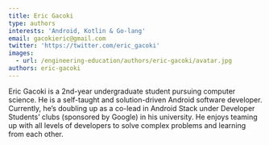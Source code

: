 ```yaml
---
title: Eric Gacoki
type: authors
interests: 'Android, Kotlin & Go-lang'
email: gacokieric@gmail.com
twitter: 'https://twitter.com/eric_gacoki'
images:
  - url: /engineering-education/authors/eric-gacoki/avatar.jpg
authors: eric-gacoki
---
```

Eric Gacoki is a 2nd-year undergraduate student pursuing computer science. He is a self-taught and solution-driven Android software developer. Currently, he’s doubling up as a co-lead in Android Stack under Developer Students’ clubs (sponsored by Google) in his university. He enjoys teaming up with all levels of developers to solve complex problems and learning from each other.
